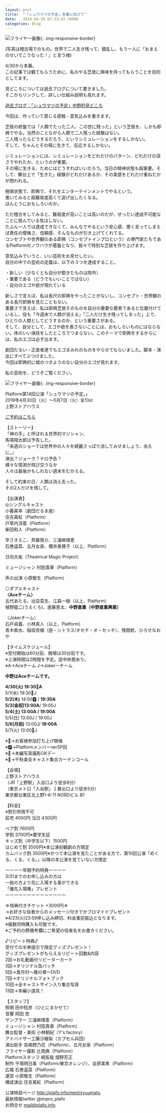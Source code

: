 ```yaml
---
layout: post
title:  "「シュウマツの予定」本番に向けて"
date:   2019-04-20 07:33:43 +0900
categories: Blog
---
```



![フライヤー画像]({{site.baseurl}}/img/20190420_01.png){: .img-responsive-border} 

(写真は稽古場でのもの。世界で二人生き残って、錯乱し、もう一人に「おまえのせいでこうなった！」と言う様)

4/30から本番。  
この記事では観てもらうために、私のやる芝居に興味を持ってもらうことを目的としてます。

見どころについては過去ブログについて書きました。  
そこからリンクして、詳しい仕組み説明も見れます。  

[過去ブログ：「シュウマツの予定」中野的見どころ]({{site.baseurl}}/blog/2019/04/13/ShuumatsunoYotei/)

今回は、作っていて感じる感触・意気込みを書きます。  


芝居の終盤では「人類でたった二人、この世に残った」という芝居を、しかも即興でやる。当然のことながら人類で二人残った経験はない。  
二人残ったらどうするだろう、というシミュレーションをするしかない。  
そして、ちゃんとその場に生きて、反応するしかない。

シミュレーションには、シミュレーションをどれだけのパターン、どれだけの深さでやれたか、というのが重要。  
その場に生きる、ためにはどうすればいいだろう。当日の精神状態も超重要。そして、舞台上で「生きた」経験がどれだけあるか、その実感をどれだけ重ねたかが問われる。

極限状態で、即興で、それをエンターテインメントでやるという。  
書いてみると超難易度高くて逃げ出したくなる。  
ほんとうにおもしろいのか。

ただ稽古をしてみると、難易度が高いことは高いのだが、ぜったい達成不可能なことに挑んでいる気はしない。  
たぶん一人では達成できなくて、みんなでやるという安心感、悪く言ってしまえば責任の曖昧さ、信頼感、そんなものが引き上げてくれてる。  
コンセプトや世界観のある即興（コンセプトインプロという）の専門家たちであるPlatformのノウハウが基盤となり、我々で特別な芝居を作り上げます。

意気込みでいうと、いい芸術をお見せしたい。  
自分の中での芸術の定義は、以下の３つを達成すること。

・新しい（少なくとも自分が飽きたものは除外）  
・重要である（どうでもいいことではない）  
・自分のエゴや欲が現れている

新しさで言えば、私は長尺の即興をやったことがないし、コンセプト・世界観のある長尺即興を見たこともない。  
重要さで言えば、私は即興芝居そのものを自分の重要な要素であると位置付けているし、役も「今週末で人類が消える」「二人だけ生き残ってしまった」上で、ひとりの人間としてどうするのか、という重要さがある。  
そして、自分として、エゴや欲を表さないことには、おもしろいものにはならない。体のいい演技をしたところでつまらない。このテーマで即興をするからには、私のエゴは必ず出ます。

劇団だるい・正直者達でもエゴまみれのものをやらせてもらいました。脚本・演出にすべてぶつけました。  
今回は即興的に嘘のつきようのない自分のエゴが見れます。

私の芸術を、どうぞご覧ください。



![フライヤー画像]({{site.baseurl}}/img/20190227_02.JPG){: .img-responsive-border} 




Platform第14回公演「シュウマツの予定。」  
2019年4月30日（火）〜5月7日（火）全13st  
上野ストアハウス

[ご予約はこちら](https://www.quartet-online.net/ticket/syumatu?m=0ldhhaj)

【ストーリー】  
「神の手」と呼ばれる世界的マジシャン、  
馬場翔太郎は予告した。  
「来週のショーでは世界中の人々を綺麗さっぱり消してみせましょう、永久に。」  
演出？ジョーク？テロ予告？  
様々な憶測が飛び交うなか  
人々は最後かもしれない週末をむかえる。

そして約束の日、人類は消え去った。  
その2人だけを残して。

【出演者】  
◎シングルキャスト  
小暮美幸（劇団だるま座）  
住吉美紅（Platform）  
戸草内淳基（Platform）  
柴田和人（Platform）

早さきえこ、斉藤慎介、三浦麻理恵  
石巻遥菜、五月女泉、櫻井美賛子（以上、Platform）  

日向大祐（Theatrical Magic Project）

ミュージシャン 村田貴章（Platform）

声の出演 小原敬生（Platform）

◎ダブルキャスト  
**〈Aceチーム〉**  
五代あたる、出店菜生、江森一樹（以上、Platform）  
植野龍二(うえくろ)、進藤恵太、**中野直重（中野直重興業）**

〈Jokerチーム〉  
石戸貞義、小林真人（以上、Platform）  
青木紫水、稲垣杏橘（座・シトラス/オセチ・オ・セッチ）、残間統、ひろせなおや

【タイムスケジュール】    
※受付開始は60分前、開場は30分前です。  
※上演時間は2時間を予定。途中休憩あり。  
※A→Aceチーム J→Jokerーチーム

**中野はAceチームです。**

**4/30(火) 19:30🍺A**  
5/1(水) 19:30📸J  
**5/2(木)** 14:00🅿️ / **19:30A**  
**5/3(金祝)13:00A**/ 19:00J  
**5/4(土) 13:00A / 19:00A**  
5/5(日) 13:00J / 19:00J  
**5/6(月祝)** 13:00J/ **19:00A**  
5/7(火) 13:00👏J  

※🍺→お客様参加打ち上げ開催  
※🅿️→PlatformメンバーverSP回  
※📸→本編写真撮影OKデー  
※👏→千秋楽全キャスト集合カーテンコール

【会場】  
上野ストアハウス  
（JR「上野駅」入谷口より徒歩8分）  
（東京メトロ「入谷駅」１番出口より徒歩5分）  
東京都台東区北上野1-6-11 NORDビル B1  

【料金】  
※割引併用不可  
前売 4000円  当日 4300円

ペア割 7600円  
学割 3700円※要学生証  
キッズ割（中学生以下）1500円  
はじめて割 3500円※本公演初観劇の方限定  
カムバック割 3500円※かつて本公演を見たことがある方で、第10回公演「めくる、くる、くる。」以降の本公演を見ていない方限定

ーーーー早期予約特典ーーーー  
3/31までのお申し込みの方は  
一般の方より先に入場する事ができる  
「優先入場権」プレゼント  
ーーーーーーーーーーーーーー

☆特典付きチケット +3000円☆  
→お好きな役者からのメッセージ付きでかブロマイドプレゼント  
※4/23(火)23:59申し込み締切、料金事前振込となります。  
※複数同時購入も可能です。  
※ご予約の際備考欄にご希望の役者名をお書きください。

♪リピート特典♪  
受付での半券提示で限定グッズプレゼント！  
グッズプレゼントがもらえるリピート回数&内容  
2回→お礼動画付リピーターカード  
3回→オリジナル缶バッチ  
5回→梟月村〜雁の章〜DVD  
7回→オリジナルフォトブック  
10回→全キャストサイン入り集合写真  
13回→本編小道具！


【スタッフ】  
照明 田中稔彦（ひとにまかせて）  
音響 岡田 悠  
サンプラー 三浦麻理恵（Platform）  
ミュージシャン 村田貴章（Platform）  
舞台監督・美術 小林朝紀（Y's factory）  
アドバイザー工藤沙緒梨（カプセル兵団）  
演出助手 宮嶋野乃花（Platform）、五月女泉（Platform）  
フライヤー撮影  辻周典（Platform）  
Platformスタッフ 嶋拓哉 畑野芳正  
制作 干場明日美（Platform/東京オレンジ）、会原実希（Platform）  
広報 石巻遥菜（Platform）  
運営 小原敬生（Platform）  
構成演出 住吉美紅（Platform）

公演特設ページ  http://plafo.info/next/syuumatu  
最新情報twitter @impro_plafo  
お問合せ mail@plafo.info
